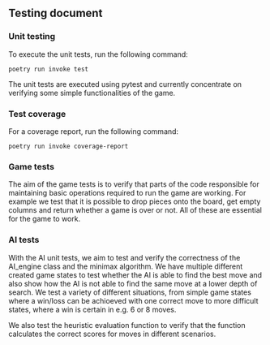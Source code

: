 ## Testing document

### Unit testing

To execute the unit tests, run the following command:

```poetry run invoke test```

The unit tests are executed using pytest and currently concentrate on verifying some simple functionalities of the game.

### Test coverage

For a coverage report, run the following command:

```poetry run invoke coverage-report```

### Game tests

The aim of the game tests is to verify that parts of the code responsible for maintaining basic operations required to run the game are working. For example we test that it is possible to drop pieces onto the board, get empty columns and return whether a game is over or not. All of these are essential for the game to work.

### AI tests

With the AI unit tests, we aim to test and verify the correctness of the AI_engine class and the minimax algorithm. We have multiple different created game states to test whether the AI is able to find the best move and also show how the AI is not able to find the same move at a lower depth of search. We test a variety of different situations, from simple game states where a win/loss can be achioeved with one correct move to more difficult states, where a win is certain in e.g. 6 or 8 moves.

We also test the heuristic evaluation function to verify that the function calculates the correct scores for moves in different scenarios.
